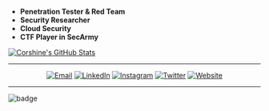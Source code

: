 - **Penetration Tester & Red Team**
- **Security Researcher**
- **Cloud Security**
- **CTF Player in SecArmy**

[![Corshine's GitHub Stats](https://github-readme-stats.vercel.app/api?username=corshinecorshine&show_icons=true&theme=dracula)](https://github.com/corshinecorshine)

******

<p align="center">
<a href="mailto:corshinesec@keemail.me"><img alt="Email" src="https://img.shields.io/badge/Email-corshinesec@keemail.me-blue?style=flat-square&logo=gmail"></a>
<a href="https://www.linkedin.com/in/b57740181/"><img alt="LinkedIn" src="https://img.shields.io/badge/LinkedIn-Radivan-blue?style=flat-square&logo=linkedin"></a>
<a href="https://www.instagram.com/corshine_/"><img alt="Instagram" src="https://img.shields.io/badge/Instagram-corshine__-blue?style=flat-square&logo=instagram"></a>
<a href="https://www.twitter.com/corshine_/"><img alt="Twitter" src="https://img.shields.io/badge/Twitter-corshine__-blue?style=flat-square&logo=twitter"></a>
<a href="https://www.corshinecorshine.github.io/"><img alt="Website" src="https://img.shields.io/badge/Website-corshinecorshine.github.io-blue?style=flat-square&logo=google-chrome"></a>

******


![badge](https://www.hackthebox.eu/badge/image/122977)
